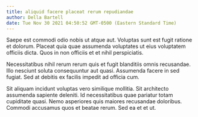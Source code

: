 ```yaml
---
title: aliquid facere placeat rerum repudiandae
author: Della Bartell
date: Tue Nov 30 2021 04:50:52 GMT-0500 (Eastern Standard Time)
---
```

Saepe est commodi odio nobis ut atque aut. Voluptas sunt est fugit ratione et dolorum. Placeat quia quae assumenda voluptates ut eius voluptatem officiis dicta. Quos in non officiis et et nihil perspiciatis.

 Necessitatibus nihil rerum rerum quis et fugit blanditiis omnis recusandae. Illo nesciunt soluta consequuntur aut quasi. Assumenda facere in sed fugiat. Sed at debitis ex facilis impedit ad officia cum.

 Sit aliquam incidunt voluptas vero similique mollitia. Sit architecto assumenda sapiente deleniti. Id necessitatibus quae pariatur totam cupiditate quasi. Nemo asperiores quis maiores recusandae doloribus. Commodi accusamus quos et beatae rerum. Sed ea et et ut.